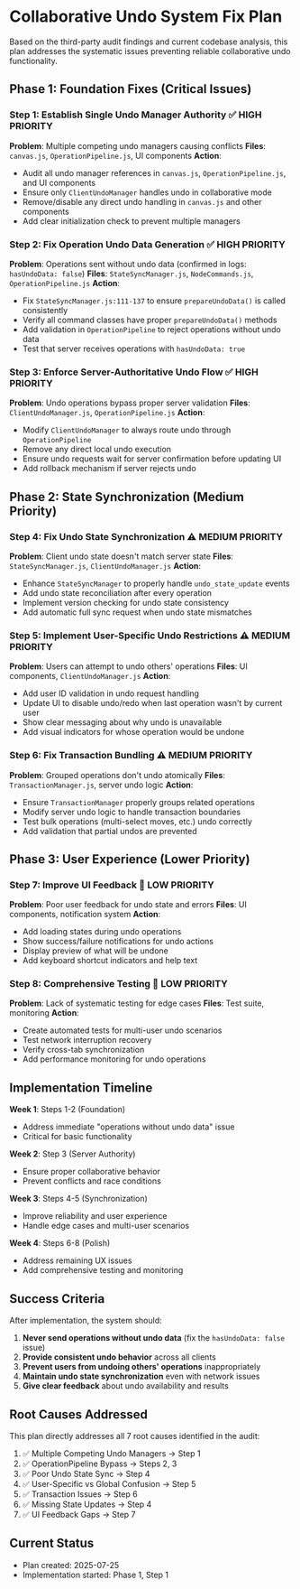# Collaborative Undo System Fix Plan

Based on the third-party audit findings and current codebase analysis, this plan addresses the systematic issues preventing reliable collaborative undo functionality.

## Phase 1: Foundation Fixes (Critical Issues)

### Step 1: Establish Single Undo Manager Authority ✅ HIGH PRIORITY
**Problem**: Multiple competing undo managers causing conflicts
**Files**: `canvas.js`, `OperationPipeline.js`, UI components
**Action**:
- Audit all undo manager references in `canvas.js`, `OperationPipeline.js`, and UI components
- Ensure only `ClientUndoManager` handles undo in collaborative mode
- Remove/disable any direct undo handling in `canvas.js` and other components
- Add clear initialization check to prevent multiple managers

### Step 2: Fix Operation Undo Data Generation ✅ HIGH PRIORITY
**Problem**: Operations sent without undo data (confirmed in logs: `hasUndoData: false`)
**Files**: `StateSyncManager.js`, `NodeCommands.js`, `OperationPipeline.js`
**Action**:
- Fix `StateSyncManager.js:111-137` to ensure `prepareUndoData()` is called consistently
- Verify all command classes have proper `prepareUndoData()` methods
- Add validation in `OperationPipeline` to reject operations without undo data
- Test that server receives operations with `hasUndoData: true`

### Step 3: Enforce Server-Authoritative Undo Flow ✅ HIGH PRIORITY
**Problem**: Undo operations bypass proper server validation
**Files**: `ClientUndoManager.js`, `OperationPipeline.js`
**Action**:
- Modify `ClientUndoManager` to always route undo through `OperationPipeline`
- Remove any direct local undo execution
- Ensure undo requests wait for server confirmation before updating UI
- Add rollback mechanism if server rejects undo

## Phase 2: State Synchronization (Medium Priority)

### Step 4: Fix Undo State Synchronization ⚠️ MEDIUM PRIORITY
**Problem**: Client undo state doesn't match server state
**Files**: `StateSyncManager.js`, `ClientUndoManager.js`
**Action**:
- Enhance `StateSyncManager` to properly handle `undo_state_update` events
- Add undo state reconciliation after every operation
- Implement version checking for undo state consistency
- Add automatic full sync request when undo state mismatches

### Step 5: Implement User-Specific Undo Restrictions ⚠️ MEDIUM PRIORITY
**Problem**: Users can attempt to undo others' operations
**Files**: UI components, `ClientUndoManager.js`
**Action**:
- Add user ID validation in undo request handling
- Update UI to disable undo/redo when last operation wasn't by current user
- Show clear messaging about why undo is unavailable
- Add visual indicators for whose operation would be undone

### Step 6: Fix Transaction Bundling ⚠️ MEDIUM PRIORITY
**Problem**: Grouped operations don't undo atomically
**Files**: `TransactionManager.js`, server undo logic
**Action**:
- Ensure `TransactionManager` properly groups related operations
- Modify server undo logic to handle transaction boundaries
- Test bulk operations (multi-select moves, etc.) undo correctly
- Add validation that partial undos are prevented

## Phase 3: User Experience (Lower Priority)

### Step 7: Improve UI Feedback 📝 LOW PRIORITY
**Problem**: Poor user feedback for undo state and errors
**Files**: UI components, notification system
**Action**:
- Add loading states during undo operations
- Show success/failure notifications for undo actions
- Display preview of what will be undone
- Add keyboard shortcut indicators and help text

### Step 8: Comprehensive Testing 📝 LOW PRIORITY
**Problem**: Lack of systematic testing for edge cases
**Files**: Test suite, monitoring
**Action**:
- Create automated tests for multi-user undo scenarios
- Test network interruption recovery
- Verify cross-tab synchronization
- Add performance monitoring for undo operations

## Implementation Timeline

**Week 1**: Steps 1-2 (Foundation)
- Address immediate "operations without undo data" issue
- Critical for basic functionality

**Week 2**: Step 3 (Server Authority)
- Ensure proper collaborative behavior
- Prevent conflicts and race conditions

**Week 3**: Steps 4-5 (Synchronization)
- Improve reliability and user experience
- Handle edge cases and multi-user scenarios

**Week 4**: Steps 6-8 (Polish)
- Address remaining UX issues
- Add comprehensive testing and monitoring

## Success Criteria

After implementation, the system should:
1. **Never send operations without undo data** (fix the `hasUndoData: false` issue)
2. **Provide consistent undo behavior** across all clients
3. **Prevent users from undoing others' operations** inappropriately
4. **Maintain undo state synchronization** even with network issues
5. **Give clear feedback** about undo availability and results

## Root Causes Addressed

This plan directly addresses all 7 root causes identified in the audit:
1. ✅ Multiple Competing Undo Managers → Step 1
2. ✅ OperationPipeline Bypass → Steps 2, 3
3. ✅ Poor Undo State Sync → Step 4
4. ✅ User-Specific vs Global Confusion → Step 5
5. ✅ Transaction Issues → Step 6
6. ✅ Missing State Updates → Step 4
7. ✅ UI Feedback Gaps → Step 7

## Current Status
- Plan created: 2025-07-25
- Implementation started: Phase 1, Step 1